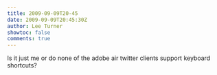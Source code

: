 ```yaml
---
title: 2009-09-09T20-45
date: 2009-09-09T20:45:30Z
author: Lee Turner
showtoc: false
comments: true
---
```


Is it just me or do none of the adobe air twitter clients support keyboard shortcuts?

